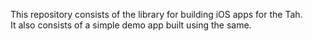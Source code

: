 This repository consists of the library for building iOS apps for the Tah.  
It also consists of a simple demo app built using the same.

